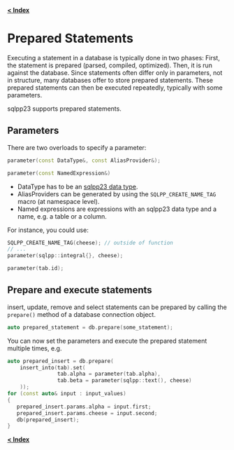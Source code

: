 [**< Index**](README.md)

# Prepared Statements
Executing a statement in a database is typically done in two phases: First, the statement is prepared (parsed, compiled, optimized). Then, it is run against the database. Since statements often differ only in parameters, not in structure, many databases offer to store prepared statements. These prepared statements can then be executed repeatedly, typically with some parameters.

sqlpp23 supports prepared statements.

## Parameters
There are two overloads to specify a parameter:

```C++
parameter(const DataType&, const AliasProvider&);

parameter(const NamedExpression&)
```

- DataType has to be an [sqlpp23 data type](data_types.md).
- AliasProviders can be generated by using the `SQLPP_CREATE_NAME_TAG` macro (at namespace level).
- Named expressions are expressions with an sqlpp23 data type and a name, e.g. a table or a column.

For instance, you could use:
```C++
SQLPP_CREATE_NAME_TAG(cheese); // outside of function
// ...
parameter(sqlpp::integral{}, cheese);

parameter(tab.id);
```

## Prepare and execute statements
insert, update, remove and select statements can be prepared by calling the `prepare()` method of a database connection object.

```C++
auto prepared_statement = db.prepare(some_statement);
```

You can now set the parameters and execute the prepared statement multiple times, e.g.

```C++
auto prepared_insert = db.prepare(
    insert_into(tab).set(
                tab.alpha = parameter(tab.alpha),
                tab.beta = parameter(sqlpp::text(), cheese)
    ));
for (const auto& input : input_values)
{
   prepared_insert.params.alpha = input.first;
   prepared_insert.params.cheese = input.second;
   db(prepared_insert);
}
```

[**< Index**](README.md)
